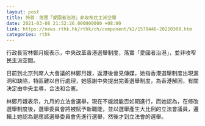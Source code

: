 ```yaml
---
layout: post
title: 特首︰落實「愛國者治港」非收窄民主派空間
date: 2021-03-08 21:52:26.000000000 +08:00
link: https://news.rthk.hk/rthk/ch/component/k2/1579446-20210308.htm
categories: rthk
---
```


行政長官林鄭月娥表示，中央改革香港選舉制度，落實「愛國者治港」，並非收窄民主派空間。

日前到北京列席人大會議的林鄭月娥，返港後會見傳媒，她指香港選舉制度出現漏洞和缺陷，特區難以自行處理，她感謝中央提出完善選舉制度，為香港解困，有關決定由中央主導，合法和合憲。

林鄭月娥表示，九月的立法會選舉，現在不能說能否如期進行，而她認為，在修改選舉制度後，選舉委員會將被賦予新職能，並以選舉產生大比例的立法會議員，邏輯上她認為是應該選舉委員會先進行選舉，然後才到立法會的選舉。

